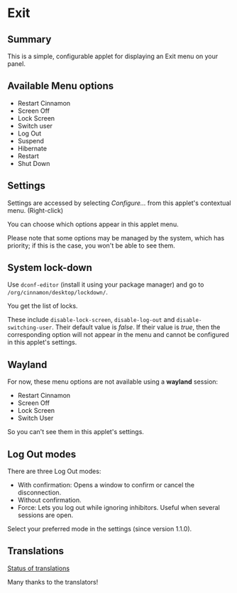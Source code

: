 # Exit

## Summary

This is a simple, configurable applet for displaying an Exit menu on your panel.

## Available Menu options

  * Restart Cinnamon
  * Screen Off
  * Lock Screen
  * Switch user
  * Log Out
  * Suspend
  * Hibernate
  * Restart
  * Shut Down


## Settings

Settings are accessed by selecting *Configure...* from this applet's contextual menu. (Right-click)

You can choose which options appear in this applet menu.

Please note that some options may be managed by the system, which has priority; if this is the case, you won't be able to see them.

## System lock-down

Use `dconf-editor` (install it using your package manager) and go to `/org/cinnamon/desktop/lockdown/`.

You get the list of locks.

These include `disable-lock-screen`, `disable-log-out` and `disable-switching-user`. Their default value is *false*. If their value is *true*, then the corresponding option will not appear in the menu and cannot be configured in this applet's settings.

## Wayland

For now, these menu options are not available using a **wayland** session:

* Restart Cinnamon
* Screen Off
* Lock Screen
* Switch User

So you can't see them in this applet's settings.

## Log Out modes

There are three Log Out modes:

- With confirmation: Opens a window to confirm or cancel the disconnection.
- Without confirmation.
- Force: Lets you log out while ignoring inhibitors. Useful when several sessions are open.

Select your preferred mode in the settings (since version 1.1.0).

## Translations

[Status of translations](https://github.com/linuxmint/cinnamon-spices-applets/blob/translation-status-tables/.translation-tables/tables/Exit%40claudiux.md)

Many thanks to the translators!
